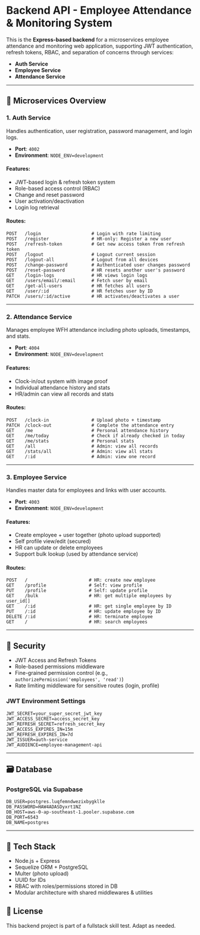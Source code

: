 # Backend API - Employee Attendance & Monitoring System

This is the **Express-based backend** for a microservices employee attendance and monitoring web application, supporting JWT authentication, refresh tokens, RBAC, and separation of concerns through services:

- **Auth Service**
- **Employee Service**
- **Attendance Service**

---

## 🧩 Microservices Overview

### 1. **Auth Service**
Handles authentication, user registration, password management, and login logs.

- **Port**: `4002`
- **Environment**: `NODE_ENV=development`

#### Features:
- JWT-based login & refresh token system
- Role-based access control (RBAC)
- Change and reset password
- User activation/deactivation
- Login log retrieval

#### Routes:
```
POST   /login                   # Login with rate limiting
POST   /register                # HR-only: Register a new user
POST   /refresh-token           # Get new access token from refresh token
POST   /logout                  # Logout current session
POST   /logout-all              # Logout from all devices
POST   /change-password         # Authenticated user changes password
POST   /reset-password          # HR resets another user's password
GET    /login-logs              # HR views login logs
GET    /users/email/:email      # Fetch user by email
GET    /get-all-users           # HR fetches all users
GET    /user/:id                # HR fetches user by ID
PATCH  /users/:id/active        # HR activates/deactivates a user
```

---

### 2. **Attendance Service**
Manages employee WFH attendance including photo uploads, timestamps, and stats.

- **Port**: `4004`
- **Environment**: `NODE_ENV=development`

#### Features:
- Clock-in/out system with image proof
- Individual attendance history and stats
- HR/admin can view all records and stats

#### Routes:
```
POST   /clock-in                # Upload photo + timestamp
PATCH  /clock-out               # Complete the attendance entry
GET    /me                      # Personal attendance history
GET    /me/today                # Check if already checked in today
GET    /me/stats                # Personal stats
GET    /all                     # Admin: view all records
GET    /stats/all               # Admin: view all stats
GET    /:id                     # Admin: view one record
```

---

### 3. **Employee Service**
Handles master data for employees and links with user accounts.

- **Port**: `4003`
- **Environment**: `NODE_ENV=development`

#### Features:
- Create employee + user together (photo upload supported)
- Self profile view/edit (secured)
- HR can update or delete employees
- Support bulk lookup (used by attendance service)

#### Routes:
```
POST   /                       # HR: create new employee
GET    /profile                # Self: view profile
PUT    /profile                # Self: update profile
GET    /bulk                   # HR: get multiple employees by user_id[]
GET    /:id                    # HR: get single employee by ID
PUT    /:id                    # HR: update employee by ID
DELETE /:id                    # HR: terminate employee
GET    /                       # HR: search employees
```

---

## 🔐 Security

- JWT Access and Refresh Tokens
- Role-based permissions middleware
- Fine-grained permission control (e.g., `authorizePermission('employees', 'read')`)
- Rate limiting middleware for sensitive routes (login, profile)

### JWT Environment Settings
```
JWT_SECRET=your_super_secret_jwt_key
JWT_ACCESS_SECRET=access_secret_key
JWT_REFRESH_SECRET=refresh_secret_key
JWT_ACCESS_EXPIRES_IN=15m
JWT_REFRESH_EXPIRES_IN=7d
JWT_ISSUER=auth-service
JWT_AUDIENCE=employee-management-api
```

---

## 🗃️ Database

### PostgreSQL via Supabase
```
DB_USER=postgres.luqfemndwezixbygklle
DB_PASSWORD=HAW4ADASDyxrt1NZ
DB_HOST=aws-0-ap-southeast-1.pooler.supabase.com
DB_PORT=6543
DB_NAME=postgres
```

---

## 🧱 Tech Stack

- Node.js + Express
- Sequelize ORM + PostgreSQL
- Multer (photo upload)
- UUID for IDs
- RBAC with roles/permissions stored in DB
- Modular architecture with shared middlewares & utilities

## 📄 License

This backend project is part of a fullstack skill test. Adapt as needed.
